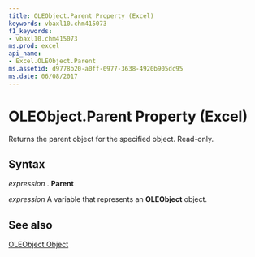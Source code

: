 ```yaml
---
title: OLEObject.Parent Property (Excel)
keywords: vbaxl10.chm415073
f1_keywords:
- vbaxl10.chm415073
ms.prod: excel
api_name:
- Excel.OLEObject.Parent
ms.assetid: d9778b20-a0ff-0977-3638-4920b905dc95
ms.date: 06/08/2017
---
```



# OLEObject.Parent Property (Excel)

Returns the parent object for the specified object. Read-only.


## Syntax

 _expression_ . **Parent**

 _expression_ A variable that represents an **OLEObject** object.


## See also


[OLEObject Object](Excel.OLEObject.md)

